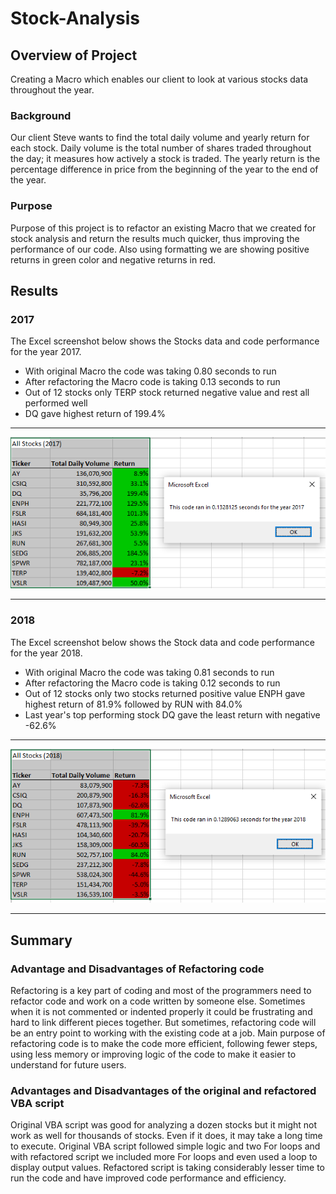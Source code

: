 # Stock-Analysis

## Overview of Project
Creating a Macro which enables our client to look at various stocks data throughout the year.
### Background
Our client Steve wants to find the total daily volume and yearly return for each stock. Daily volume is the total number of shares traded throughout the day; 
it measures how actively a stock is traded. The yearly return is the percentage difference in price from the beginning of the year to the end of the year.
### Purpose
Purpose of this project is to refactor an existing Macro that we created for stock analysis and return the results much quicker,
thus improving the performance of our code. Also using formatting we are showing positive returns in green color and negative returns in red.
## Results
### 2017
The Excel screenshot below shows the Stocks data and code performance for the year 2017.
* With original Macro the code was taking 0.80 seconds to run
* After refactoring the Macro code is taking 0.13 seconds to run
* Out of 12 stocks only TERP stock returned negative value and rest all performed well
* DQ gave highest return of 199.4%
___
![VBA_Challenge_2017](https://github.com/ysbcode/stock-analysis/blob/main/Resources/VBA_Challenge_2017.png?raw=true)
___
### 2018
The Excel screenshot below shows the Stock data and code performance for the year 2018.
* With original Macro the code was taking 0.81 seconds to run
* After refactoring the Macro code is taking 0.12 seconds to run
* Out of 12 stocks only two stocks returned positive value ENPH gave highest return of 81.9% followed by RUN with 84.0%
* Last year's top performing stock DQ gave the least return with negative -62.6%
___
![VBA_Challenge_2018](https://github.com/ysbcode/stock-analysis/blob/main/Resources/VBA_Challenge_2018.png?raw=true)
___
## Summary
### Advantage and Disadvantages of Refactoring code
Refactoring is a key part of coding and most of the programmers need to refactor code and work on a code written by someone else. 
Sometimes when it is not commented or indented properly it could be frustrating and hard to link different pieces together. 
But sometimes, refactoring code will be an entry point to working with the existing code at a job. Main purpose of refactoring code is to make the code
more efficient, following fewer steps, using less memory or improving logic of the code to make it easier to understand for future users.
### Advantages and Disadvantages of the original and refactored VBA script
Original VBA script was good for analyzing a dozen stocks but it might not work as well for thousands of stocks. Even if it does, it may take a long time to execute.
Original VBA script followed simple logic and two For loops and with refactored script we included more For loops and even used a loop to display output values.
Refactored script is taking considerably lesser time to run the code and have improved code performance and efficiency.
